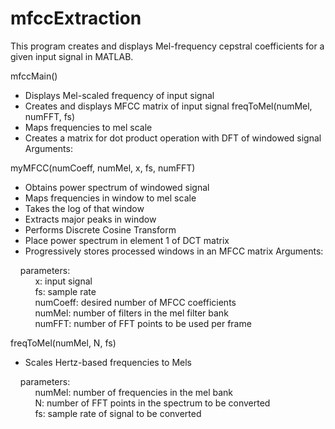 # mfccExtraction
This program creates and displays Mel-frequency cepstral coefficients for a given input signal in MATLAB. </br>

mfccMain()
  - Displays Mel-scaled frequency of input signal
  - Creates and displays MFCC matrix of input signal freqToMel(numMel, numFFT, fs)
  - Maps frequencies to mel scale
  - Creates a matrix for dot product operation with DFT of windowed signal Arguments:
    
myMFCC(numCoeff, numMel, x, fs, numFFT)
  - Obtains power spectrum of windowed signal
  - Maps frequencies in window to mel scale
  - Takes the log of that window
  - Extracts major peaks in window
  - Performs Discrete Cosine Transform
  - Place power spectrum in element 1 of DCT matrix
  - Progressively stores processed windows in an MFCC matrix Arguments:
  
  &nbsp;&nbsp;&nbsp; parameters: </br>
    &nbsp;&nbsp;&nbsp;&nbsp;&nbsp;&nbsp;&nbsp;&nbsp;&nbsp; x: input signal </br>
    &nbsp;&nbsp;&nbsp;&nbsp;&nbsp;&nbsp;&nbsp;&nbsp;&nbsp; fs: sample rate </br>
    &nbsp;&nbsp;&nbsp;&nbsp;&nbsp;&nbsp;&nbsp;&nbsp;&nbsp; numCoeff: desired number of MFCC coefficients </br>
    &nbsp;&nbsp;&nbsp;&nbsp;&nbsp;&nbsp;&nbsp;&nbsp;&nbsp; numMel: number of filters in the mel filter bank </br>
    &nbsp;&nbsp;&nbsp;&nbsp;&nbsp;&nbsp;&nbsp;&nbsp;&nbsp; numFFT: number of FFT points to be used per frame </br>

freqToMel(numMel, N, fs)
  - Scales Hertz-based frequencies to Mels
  
  &nbsp;&nbsp;&nbsp; parameters:</br>
    &nbsp;&nbsp;&nbsp;&nbsp;&nbsp;&nbsp;&nbsp;&nbsp;&nbsp; numMel: number of frequencies in the mel bank </br>
    &nbsp;&nbsp;&nbsp;&nbsp;&nbsp;&nbsp;&nbsp;&nbsp;&nbsp; N: number of FFT points in the spectrum to be converted </br>
    &nbsp;&nbsp;&nbsp;&nbsp;&nbsp;&nbsp;&nbsp;&nbsp;&nbsp; fs: sample rate of signal to be converted </br>
